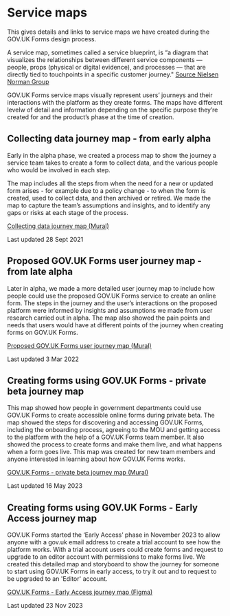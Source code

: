# Service maps

This gives details and links to service maps we have created during the GOV.UK Forms design process.  

A service map, sometimes called a service blueprint, is “a diagram that visualizes the relationships between different service components — people, props (physical or digital evidence), and processes — that are directly tied to touchpoints in a specific customer journey." [Source Nielsen Norman Group](https://www.nngroup.com/articles/service-blueprints-definition/)

GOV.UK Forms service maps visually represent users’ journeys and their interactions with the platform as they create forms. The maps have different levelw of detail and information depending on the specific purpose they’re created for and the product’s phase at the time of creation. 

## Collecting data journey map - from early alpha
Early in the alpha phase, we created a process map to show the journey a service team takes to create a form to collect data, and the various people who would be involved in each step.

The map includes all the steps from when the need for a new or updated form arises - for example due to a policy change - to when the form is created, used to collect data, and then archived or retired. We made the map to capture the team’s assumptions and insights, and to identify any gaps or risks at each stage of the process. 

[Collecting data journey map (Mural)](https://app.mural.co/t/gaap0347/m/collectinginformationfromuse2372/1631272102830/a597cf47314f88a7741dff7a7ffa2a3f1f24bae1?sender=u95c067cf6f303eaa90553018)

Last updated 28 Sept 2021

## Proposed GOV.UK Forms user journey map - from late alpha
Later in alpha, we made a more detailed user journey map to include how people could use the proposed GOV.UK Forms service to create an online form. The steps in the journey and the user’s interactions on the proposed platform were informed by insights and assumptions we made from user research carried out in alpha. The map also showed the pain points and needs that users would have at different points of the journey when creating forms on GOV.UK Forms.

[Proposed GOV.UK Forms user journey map (Mural)](https://app.mural.co/t/gaap0347/m/gaap0347/1644252803878/21556560429fc26f280ea11a02790ff83cf21058?sender=u95c067cf6f303eaa90553018)

Last updated 3 Mar 2022

## Creating forms using GOV.UK Forms - private beta journey map
This map showed how people in government departments could use GOV.UK Forms to create accessible online forms during private beta. The map showed the steps for discovering and accessing GOV.UK Forms, including the onboarding process, agreeing to the MOU and getting access to the platform with the help of a GOV.UK Forms team member. It also showed the process to create forms and make them live, and what happens when a form goes live. This map was created for new team members and anyone interested in learning about how GOV.UK Forms works. 

[GOV.UK Forms - private beta journey map (Mural)](https://app.mural.co/t/gaap0347/m/gaap0347/1683030562838/fa7e82fcc78192f828cc396bd78fe3b5e71bdbfb?sender=u95c067cf6f303eaa90553018)

Last updated 16 May 2023

## Creating forms using GOV.UK Forms - Early Access journey map
GOV.UK Forms started the ‘Early Access’ phase in November 2023 to allow anyone with a gov.uk email address to create a trial account to see how the platform works. With a trial account users could create forms and request to upgrade to an editor account with permissions to make forms live. We created this detailed map and storyboard to show the journey for someone to start using GOV.UK Forms in early access, to try it out and to request to be upgraded to an 'Editor' account. 

[GOV.UK Forms - Early Access journey map (Figma)](https://www.figma.com/file/pCN39S9tIDlgicZ05Nj47J/Early-Access?type=design&node-id=1308-2585&mode=design)

Last updated 23 Nov 2023


